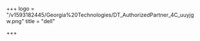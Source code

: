 +++
logo = "/v1593182445/Georgia%20Technologies/DT_AuthorizedPartner_4C_uuyjgw.png"
title = "dell"

+++
